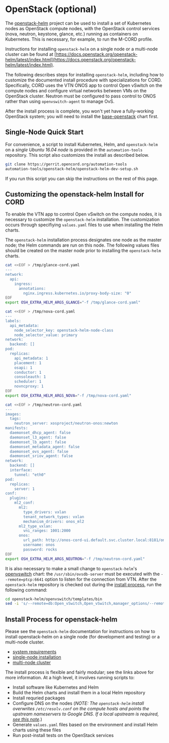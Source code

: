 # OpenStack (optional)

The [openstack-helm](https://github.com/openstack/openstack-helm)
project can be used to install a set of Kubernetes nodes as OpenStack
compute nodes, with the OpenStack control services (nova, neutron,
keystone, glance, etc.) running as containers on Kubernetes. This is
necessary, for example, to run the M-CORD profile.

Instructions for installing `openstack-helm` on a single node or a
multi-node cluster can be found at
[https://docs.openstack.org/openstack-helm/latest/index.html](https://docs.openstack.org/openstack-helm/latest/index.html).

The following describes steps for installing `openstack-helm`, including how to
customize the documented install procedure with specializations for CORD.
Specifically, CORD uses the VTN ONOS app to control Open vSwitch on
the compute nodes and configure virtual networks between VMs on the
OpenStack cluster. Neutron must be configured to pass control to ONOS
rather than using `openvswitch-agent` to manage OvS.

After the install process is complete, you won't yet have a
fully-working OpenStack system; you will need to install the
[base-openstack](../charts/base-openstack.md) chart first.

## Single-Node Quick Start

For convenience, a script to install Kubernetes, Helm, and `openstack-helm`
on a _single Ubuntu 16.04 node_ is provided in the `automation-tools`
repository.  This script also customizes the install as described
below.

```bash
git clone https://gerrit.opencord.org/automation-tools
automation-tools/openstack-helm/openstack-helm-dev-setup.sh
```

If you run this script you can skip the instructions on the rest of
this page.

## Customizing the openstack-helm Install for CORD

To enable the VTN app to control Open vSwitch on the compute
nodes, it is necessary to customize the `openstack-helm` installation.
The customization occurs through specifiying `values.yaml` files to use
when installing the Helm charts.

The `openstack-helm` installation process designates one node as the
master node; the Helm commands are run on this node.  The following
values files should be created on the master node prior to installing
the `openstack-helm` charts.

```bash
cat <<EOF > /tmp/glance-cord.yaml
---
network:
  api:
    ingress:
      annotations:
        nginx.ingress.kubernetes.io/proxy-body-size: "0"
EOF
export OSH_EXTRA_HELM_ARGS_GLANCE="-f /tmp/glance-cord.yaml"
```

```bash
cat <<EOF > /tmp/nova-cord.yaml
---
labels:
  api_metadata:
    node_selector_key: openstack-helm-node-class
    node_selector_value: primary
network:
  backend: []
pod:
  replicas:
    api_metadata: 1
    placement: 1
    osapi: 1
    conductor: 1
    consoleauth: 1
    scheduler: 1
    novncproxy: 1
EOF
export OSH_EXTRA_HELM_ARGS_NOVA="-f /tmp/nova-cord.yaml"
```

```bash
cat <<EOF > /tmp/neutron-cord.yaml
---
images:
  tags:
    neutron_server: xosproject/neutron-onos:newton
manifests:
  daemonset_dhcp_agent: false
  daemonset_l3_agent: false
  daemonset_lb_agent: false
  daemonset_metadata_agent: false
  daemonset_ovs_agent: false
  daemonset_sriov_agent: false
network:
  backend: []
  interface:
    tunnel: "eth0"
pod:
  replicas:
    server: 1
conf:
  plugins:
    ml2_conf:
      ml2:
        type_drivers: vxlan
        tenant_network_types: vxlan
        mechanism_drivers: onos_ml2
      ml2_type_vxlan:
        vni_ranges: 1001:2000
      onos:
        url_path: http://onos-cord-ui.default.svc.cluster.local:8181/onos/cordvtn
        username: onos
        password: rocks
EOF
export OSH_EXTRA_HELM_ARGS_NEUTRON="-f /tmp/neutron-cord.yaml"
```

It is also necessary to make a small change to `openstack-helm`'s
[openvswitch](https://github.com/openstack/openstack-helm/tree/master/openvswitch) chart: the `/usr/sbin/ovsdb-server` must be executed with
the `--remote=ptcp:6641` option to listen for the connection from VTN.
After the `openstack-helm` repository is checked out during the
[install process](#install-process-for-openstack-helm),
run the following command:

```bash
cd openstack-helm/openvswitch/templates/bin
sed -i 's/--remote=db:Open_vSwitch,Open_vSwitch,manager_options/--remote=db:Open_vSwitch,Open_vSwitch,manager_options --remote=ptcp:6641/' _openvswitch-db-server.sh.tpl
```

## Install Process for openstack-helm

Please see the `openstack-helm` documentation for instructions on how to
install openstack-helm on a single node (for development and testing) or
a multi-node cluster.

* [system requirements](https://docs.openstack.org/openstack-helm/latest/install/developer/requirements-and-host-config.html)
* [single-node installation](https://docs.openstack.org/openstack-helm/latest/install/developer/index.html)
* [multi-node cluster](https://docs.openstack.org/openstack-helm/latest/install/multinode.html)

The install process is flexible and fairly modular; see the links
above for more information.  At a high level, it involves running
scripts to:

* Install software like Kubernetes and Helm
* Build the Helm charts and install them in a local Helm repository
* Install requried packages
* Configure DNS on the nodes (_NOTE: The `openstack-helm` install overwrites `/etc/resolv.conf` on the compute hosts and points the upstream nameservers to Google DNS.  If a local upstream is required, [see this note](https://docs.openstack.org/openstack-helm/latest/install/developer/kubernetes-and-common-setup.html#clone-the-openstack-helm-repos)_.)
* Generate `values.yaml` files based on the environment and install Helm charts using these files
* Run post-install tests on the OpenStack services
